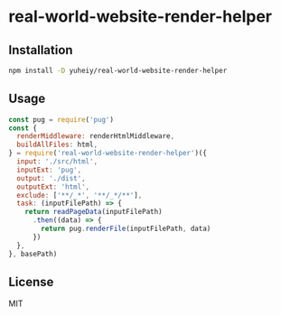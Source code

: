 # real-world-website-render-helper

## Installation

```bash
npm install -D yuheiy/real-world-website-render-helper
```

## Usage

```js
const pug = require('pug')
const {
  renderMiddleware: renderHtmlMiddleware,
  buildAllFiles: html,
} = require('real-world-website-render-helper')({
  input: './src/html',
  inputExt: 'pug',
  output: './dist',
  outputExt: 'html',
  exclude: ['**/_*', '**/_*/**'],
  task: (inputFilePath) => {
    return readPageData(inputFilePath)
      .then((data) => {
        return pug.renderFile(inputFilePath, data)
      })
  },
}, basePath)
```

## License

MIT
